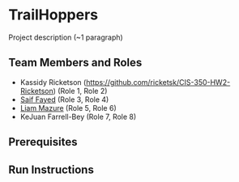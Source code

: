 # TrailHoppers

Project description (~1 paragraph)

## Team Members and Roles

* Kassidy Ricketson (https://github.com/ricketsk/CIS-350-HW2-Ricketson) (Role 1, Role 2)
* [Saif Fayed](https://github.com/saiffayed/CIS350-HW2-Fayed) (Role 3, Role 4)
* [Liam Mazure](https://github.com/Mazureli/CIS350-HW2-Mazure) (Role 5, Role 6)
* KeJuan Farrell-Bey (Role 7, Role 8)


## Prerequisites

## Run Instructions
